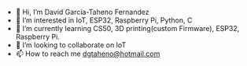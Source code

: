 - 👋 Hi, I’m David García-Taheno Fernandez
- 👀 I’m interested in IoT, ESP32, Raspberry Pi, Python, C
- 🌱 I’m currently learning CS50, 3D printing(custom Firmware), ESP32, Raspberry Pi.
- 💞️ I’m looking to collaborate on IoT
- 📫 How to reach me dgtaheno@hotmail.com

<!---
Scrap17/Scrap17 is a ✨ special ✨ repository because its `README.md` (this file) appears on your GitHub profile.
You can click the Preview link to take a look at your changes.
--->
